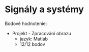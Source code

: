 # Signály a systémy

Bodové hodnotenie:

- Projekt - Zpracování obrazu
    - jazyk: Matlab
    - 12/12 bodov
